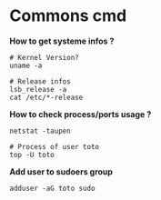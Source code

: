# Commons cmd

__How to get systeme infos ?__
    
    # Kernel Version?
    uname -a
    
    # Release infos
    lsb_release -a
    cat /etc/*-release
    

__How to check process/ports usage ?__

    netstat -taupen
    
    # Process of user toto
    top -U toto
    
    
__Add user to sudoers group__

    adduser -aG toto sudo
